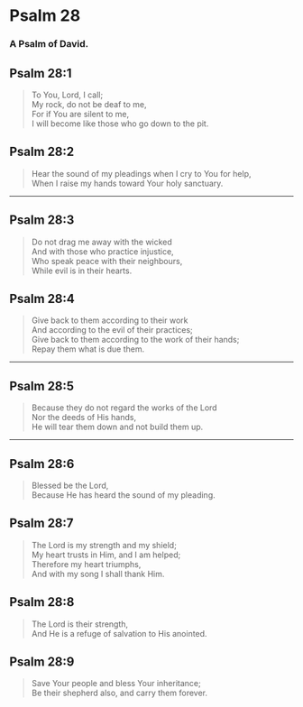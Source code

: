 # Psalm 28

### A Psalm of David.

## Psalm 28:1

> To You, Lord, I call;  
> My rock, do not be deaf to me,  
> For if You are silent to me,  
> I will become like those who go down to the pit.

## Psalm 28:2

> Hear the sound of my pleadings when I cry to You for help,  
> When I raise my hands toward Your holy sanctuary.

---

## Psalm 28:3

> Do not drag me away with the wicked  
> And with those who practice injustice,  
> Who speak peace with their neighbours,  
> While evil is in their hearts.

## Psalm 28:4

> Give back to them according to their work  
> And according to the evil of their practices;  
> Give back to them according to the work of their hands;  
> Repay them what is due them.

---

## Psalm 28:5

> Because they do not regard the works of the Lord  
> Nor the deeds of His hands,  
> He will tear them down and not build them up.

---

## Psalm 28:6

> Blessed be the Lord,  
> Because He has heard the sound of my pleading.

## Psalm 28:7

> The Lord is my strength and my shield;  
> My heart trusts in Him, and I am helped;  
> Therefore my heart triumphs,  
> And with my song I shall thank Him.

## Psalm 28:8

> The Lord is their strength,  
> And He is a refuge of salvation to His anointed.

## Psalm 28:9

> Save Your people and bless Your inheritance;  
> Be their shepherd also, and carry them forever.
